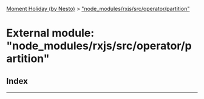 [Moment Holiday (by Nesto)](../README.md) > ["node_modules/rxjs/src/operator/partition"](../modules/_node_modules_rxjs_src_operator_partition_.md)

# External module: "node_modules/rxjs/src/operator/partition"

## Index

---

